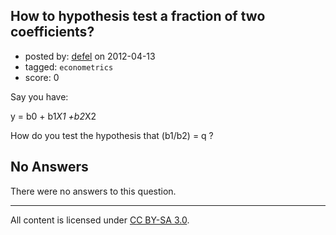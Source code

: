 ## How to hypothesis test a fraction of two coefficients?

- posted by: [defel](https://stackexchange.com/users/-1/866-defel) on 2012-04-13
- tagged: `econometrics`
- score: 0

Say you have:

y = b0 + b1*X1 +b2*X2 

How do you test the hypothesis that (b1/b2) = q ?

## No Answers

There were no answers to this question.


---

All content is licensed under [CC BY-SA 3.0](https://creativecommons.org/licenses/by-sa/3.0/).
